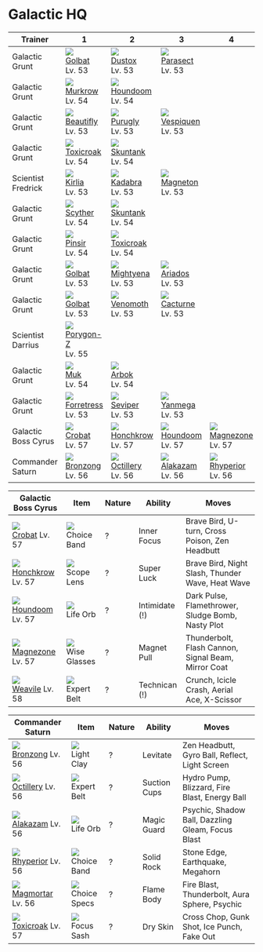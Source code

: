 # Galactic HQ

Trainer             | 1                                    | 2                                    | 3                                    | 4                                    | 5                                    | 6                                    
---                 | ---                                  | ---                                  | ---                                  | ---                                  | ---                                  | ---                                  
Galactic Grunt      | ![][042]<br> [Golbat]<br> Lv. 53     | ![][269]<br> [Dustox]<br> Lv. 53     | ![][047]<br> [Parasect]<br> Lv. 53   
Galactic Grunt      | ![][198]<br> [Murkrow]<br> Lv. 54    | ![][229]<br> [Houndoom]<br> Lv. 54   
Galactic Grunt      | ![][267]<br> [Beautifly]<br> Lv. 53  | ![][432]<br> [Purugly]<br> Lv. 53    | ![][416]<br> [Vespiquen]<br> Lv. 53  
Galactic Grunt      | ![][454]<br> [Toxicroak]<br> Lv. 54  | ![][435]<br> [Skuntank]<br> Lv. 54   
Scientist Fredrick  | ![][281]<br> [Kirlia]<br> Lv. 53     | ![][064]<br> [Kadabra]<br> Lv. 53    | ![][082]<br> [Magneton]<br> Lv. 53   
Galactic Grunt      | ![][123]<br> [Scyther]<br> Lv. 54    | ![][435]<br> [Skuntank]<br> Lv. 54   
Galactic Grunt      | ![][127]<br> [Pinsir]<br> Lv. 54     | ![][454]<br> [Toxicroak]<br> Lv. 54  
Galactic Grunt      | ![][042]<br> [Golbat]<br> Lv. 53     | ![][262]<br> [Mightyena]<br> Lv. 53  | ![][168]<br> [Ariados]<br> Lv. 53    
Galactic Grunt      | ![][042]<br> [Golbat]<br> Lv. 53     | ![][049]<br> [Venomoth]<br> Lv. 53   | ![][332]<br> [Cacturne]<br> Lv. 53   
Scientist Darrius   | ![][474]<br> [Porygon-Z]<br> Lv. 55  
Galactic Grunt      | ![][089]<br> [Muk]<br> Lv. 54        | ![][024]<br> [Arbok]<br> Lv. 54      
Galactic Grunt      | ![][205]<br> [Forretress]<br> Lv. 53 | ![][336]<br> [Seviper]<br> Lv. 53    | ![][469]<br> [Yanmega]<br> Lv. 53    
Galactic Boss Cyrus | ![][169]<br> [Crobat]<br> Lv. 57     | ![][430]<br> [Honchkrow]<br> Lv. 57  | ![][229]<br> [Houndoom]<br> Lv. 57   | ![][462]<br> [Magnezone]<br> Lv. 57  | ![][461]<br> [Weavile]<br> Lv. 58    
Commander Saturn    | ![][437]<br> [Bronzong]<br> Lv. 56   | ![][224]<br> [Octillery]<br> Lv. 56  | ![][065]<br> [Alakazam]<br> Lv. 56   | ![][464]<br> [Rhyperior]<br> Lv. 56  | ![][467]<br> [Magmortar]<br> Lv. 56  | ![][454]<br> [Toxicroak]<br> Lv. 57  

Galactic Boss Cyrus | Item         | Nature  | Ability       | Moves
---                 | ---          | ---     | ---           | ---
![][169]<br> [Crobat] Lv. 57          | ![][choice-band]<br> Choice Band        | ?        | Inner Focus         | Brave Bird, U-turn, Cross Poison, Zen Headbutt
![][430]<br> [Honchkrow] Lv. 57       | ![][scope-lens]<br> Scope Lens          | ?        | Super Luck          | Brave Bird, Night Slash, Thunder Wave, Heat Wave
![][229]<br> [Houndoom] Lv. 57        | ![][life-orb]<br> Life Orb              | ?        | Intimidate (!)      | Dark Pulse, Flamethrower, Sludge Bomb, Nasty Plot
![][462]<br> [Magnezone] Lv. 57       | ![][wise-glasses]<br> Wise Glasses      | ?        | Magnet Pull         | Thunderbolt, Flash Cannon, Signal Beam, Mirror Coat
![][461]<br> [Weavile] Lv. 58         | ![][expert-belt]<br> Expert Belt        | ?        | Technican (!)       | Crunch, Icicle Crash, Aerial Ace, X-Scissor

Commander Saturn   | Item         | Nature  | Ability       | Moves
---                | ---          | ---     | ---           | ---
![][437]<br> [Bronzong] Lv. 56        | ![][light-clay]<br> Light Clay          | ?        | Levitate            | Zen Headbutt, Gyro Ball, Reflect, Light Screen
![][224]<br> [Octillery] Lv. 56       | ![][expert-belt]<br> Expert Belt        | ?        | Suction Cups        | Hydro Pump, Blizzard, Fire Blast, Energy Ball
![][065]<br> [Alakazam] Lv. 56        | ![][life-orb]<br> Life Orb              | ?        | Magic Guard         | Psychic, Shadow Ball, Dazzling Gleam, Focus Blast
![][464]<br> [Rhyperior] Lv. 56       | ![][choice-band]<br> Choice Band        | ?        | Solid Rock          | Stone Edge, Earthquake, Megahorn
![][467]<br> [Magmortar] Lv. 56       | ![][choice-specs]<br> Choice Specs      | ?        | Flame Body          | Fire Blast, Thunderbolt, Aura Sphere, Psychic
![][454]<br> [Toxicroak] Lv. 57       | ![][focus-sash]<br> Focus Sash          | ?        | Dry Skin            | Cross Chop, Gunk Shot, Ice Punch, Fake Out


[Arbok]: /pokemon_changes/024/
[Golbat]: /pokemon_changes/042/
[Parasect]: /pokemon_changes/047/
[Venomoth]: /pokemon_changes/049/
[Kadabra]: /pokemon_changes/064/
[Alakazam]: /pokemon_changes/065/
[Magneton]: /pokemon_changes/082/
[Muk]: /pokemon_changes/089/
[Scyther]: /pokemon_changes/123/
[Pinsir]: /pokemon_changes/127/
[Ariados]: /pokemon_changes/168/
[Crobat]: /pokemon_changes/169/
[Murkrow]: /pokemon_changes/198/
[Forretress]: /pokemon_changes/205/
[Octillery]: /pokemon_changes/224/
[Houndoom]: /pokemon_changes/229/
[Mightyena]: /pokemon_changes/262/
[Beautifly]: /pokemon_changes/267/
[Dustox]: /pokemon_changes/269/
[Kirlia]: /pokemon_changes/281/
[Cacturne]: /pokemon_changes/332/
[Seviper]: /pokemon_changes/336/
[Vespiquen]: /pokemon_changes/416/
[Honchkrow]: /pokemon_changes/430/
[Purugly]: /pokemon_changes/432/
[Skuntank]: /pokemon_changes/435/
[Bronzong]: /pokemon_changes/437/
[Toxicroak]: /pokemon_changes/454/
[Weavile]: /pokemon_changes/461/
[Magnezone]: /pokemon_changes/462/
[Rhyperior]: /pokemon_changes/464/
[Magmortar]: /pokemon_changes/467/
[Yanmega]: /pokemon_changes/469/
[Porygon-Z]: /pokemon_changes/474/
[choice-band]: /img/items/choice-band.png
[choice-specs]: /img/items/choice-specs.png
[expert-belt]: /img/items/expert-belt.png
[focus-sash]: /img/items/focus-sash.png
[life-orb]: /img/items/life-orb.png
[light-clay]: /img/items/light-clay.png
[scope-lens]: /img/items/scope-lens.png
[wise-glasses]: /img/items/wise-glasses.png
[024]: /img/pokemon/024.png
[042]: /img/pokemon/042.png
[047]: /img/pokemon/047.png
[049]: /img/pokemon/049.png
[064]: /img/pokemon/064.png
[065]: /img/pokemon/065.png
[082]: /img/pokemon/082.png
[089]: /img/pokemon/089.png
[123]: /img/pokemon/123.png
[127]: /img/pokemon/127.png
[168]: /img/pokemon/168.png
[169]: /img/pokemon/169.png
[198]: /img/pokemon/198.png
[205]: /img/pokemon/205.png
[224]: /img/pokemon/224.png
[229]: /img/pokemon/229.png
[262]: /img/pokemon/262.png
[267]: /img/pokemon/267.png
[269]: /img/pokemon/269.png
[281]: /img/pokemon/281.png
[332]: /img/pokemon/332.png
[336]: /img/pokemon/336.png
[416]: /img/pokemon/416.png
[430]: /img/pokemon/430.png
[432]: /img/pokemon/432.png
[435]: /img/pokemon/435.png
[437]: /img/pokemon/437.png
[454]: /img/pokemon/454.png
[461]: /img/pokemon/461.png
[462]: /img/pokemon/462.png
[464]: /img/pokemon/464.png
[467]: /img/pokemon/467.png
[469]: /img/pokemon/469.png
[474]: /img/pokemon/474.png
